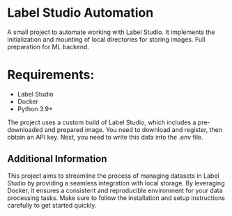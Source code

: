 # Label Studio Automation
A small project to automate working with Label Studio.
It implements the initialization and mounting of local directories for storing images.
Full preparation for ML backend.

# Requirements:
- Label Studio
- Docker
- Python 3.9+

The project uses a custom build of Label Studio, which includes a pre-downloaded and prepared image. You need to download and register, then obtain an API key.
Next, you need to write this data into the .env file.

## Additional Information
This project aims to streamline the process of managing datasets in Label Studio by providing a seamless integration with local storage. By leveraging Docker, it ensures a consistent and reproducible environment for your data processing tasks. Make sure to follow the installation and setup instructions carefully to get started quickly.
